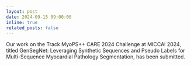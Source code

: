```yaml
---
layout: post
date: 2024-09-15 09:00:00
inline: true
related_posts: false
---
```


Our work on the Track MyoPS++ CARE 2024 Challenge at MICCAI 2024, titled GenSegNet: Leveraging Synthetic Sequences and Pseudo Labels for Multi-Sequence Myocardial Pathology Segmentation, has been submitted.
